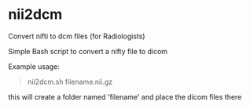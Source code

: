 # nii2dcm
Convert nifti to dcm files (for Radiologists)

Simple Bash script to convert a nifty file to dicom

Example usage:

> nii2dcm.sh filename.nii.gz

this will create a folder named 'filename' and place the dicom files there
